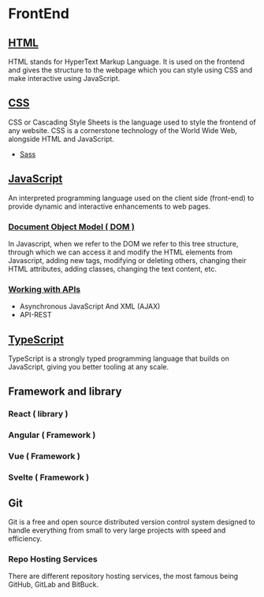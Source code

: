 # FrontEnd

## [HTML](/Markdown/html.md)

HTML stands for HyperText Markup Language. It is used on the frontend and gives the structure to the webpage which you can style using CSS and make interactive using JavaScript.

## [CSS](/Markdown/info-md-css/css.md)

CSS or Cascading Style Sheets is the language used to style the frontend of any website. CSS is a cornerstone technology of the World Wide Web, alongside HTML and JavaScript.

- [Sass](/Markdown/info-md-css/sass.md)

<!-- Framework CSS, CSS Architecture -->

## [JavaScript](/Markdown/info-md-js/javascript.md)

An interpreted programming language used on the client side (front-end) to provide dynamic and interactive enhancements to web pages.

### [Document Object Model ( DOM )](/Markdown/info-md-js/js-dom.md)

In Javascript, when we refer to the DOM we refer to this tree structure, through which we can access it and modify the HTML elements from Javascript, adding new tags, modifying or deleting others, changing their HTML attributes, adding classes, changing the text content, etc.

### [Working with APIs](/Markdown/info-md-js/js-apis.md)

- Asynchronous JavaScript And XML (AJAX)
- API-REST

## [TypeScript](/Markdown/typescript.md)

TypeScript is a strongly typed programming language that builds on JavaScript, giving you better tooling at any scale.

## Framework and library

### React ( library )

### Angular ( Framework )

### Vue ( Framework )

### Svelte ( Framework )

## Git

Git is a free and open source distributed version control system designed to handle everything from small to very large projects with speed and efficiency.

### Repo Hosting Services

There are different repository hosting services, the most famous being GitHub, GitLab and BitBuck.
